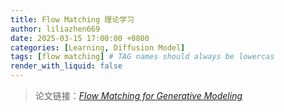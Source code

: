 ```yaml
---
title: Flow Matching 理论学习
author: liliazhen669
date: 2025-03-15 17:00:00 +0800
categories: [Learning, Diffusion Model]
tags: [flow matching] # TAG names should always be lowercas
render_with_liquid: false
---
```


> 论文链接：*[Flow Matching for Generative Modeling](https://arxiv.org/abs/2210.02747)*



